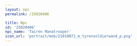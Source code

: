 ```yaml
---
layout: npc
permalink: /25020406

title: Npc
id: '25020406'
npc_name: 'Tairen Manatrooper'
icon_url: 'portrait/mob/21010071_m_tyrensoldierwand_p.png'
---
```

